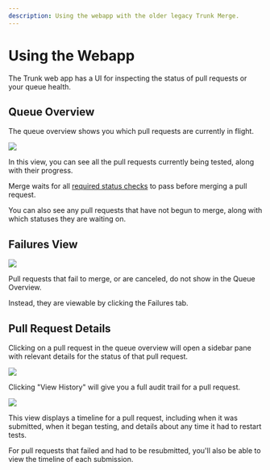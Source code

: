 ```yaml
---
description: Using the webapp with the older legacy Trunk Merge.
---
```


# Using the Webapp

The Trunk web app has a UI for inspecting the status of pull requests or your queue health.

## Queue Overview

The queue overview shows you which pull requests are currently in flight.

![ ](https://682515401-files.gitbook.io/~/files/v0/b/gitbook-x-prod.appspot.com/o/spaces%2F61Ep9MrYBkJa0Yq3zS1s%2Fuploads%2Fgit-blob-6a896ce2ab561f3190b58ef54d81ad79fd58fa3b%2Fimage.png?alt=media)

In this view, you can see all the pull requests currently being tested, along with their progress.

Merge waits for all [required status checks](reference.md#required-status-checks) to pass before merging a pull request.

You can also see any pull requests that have not begun to merge, along with which statuses they are waiting on.

## Failures View

![ ](https://682515401-files.gitbook.io/~/files/v0/b/gitbook-x-prod.appspot.com/o/spaces%2F61Ep9MrYBkJa0Yq3zS1s%2Fuploads%2Fgit-blob-300b6b5c5847c38cd70b37d080a1fed94b3b9268%2Fimage.png?alt=media)

Pull requests that fail to merge, or are canceled, do not show in the Queue Overview.

Instead, they are viewable by clicking the Failures tab.

## Pull Request Details

Clicking on a pull request in the queue overview will open a sidebar pane with relevant details for the status of that pull request.

![ ](https://682515401-files.gitbook.io/~/files/v0/b/gitbook-x-prod.appspot.com/o/spaces%2F61Ep9MrYBkJa0Yq3zS1s%2Fuploads%2Fgit-blob-55b3f4715ab26891dc1cbfbda7ac7101ea8c24a3%2Fimage.png?alt=media)

Clicking "View History" will give you a full audit trail for a pull request.

![ ](https://682515401-files.gitbook.io/~/files/v0/b/gitbook-x-prod.appspot.com/o/spaces%2F61Ep9MrYBkJa0Yq3zS1s%2Fuploads%2Fgit-blob-2cbaec39be656d647d7e0ea192d3877a5177b429%2Fimage.png?alt=media)

This view displays a timeline for a pull request, including when it was submitted, when it began testing, and details about any time it had to restart tests.

For pull requests that failed and had to be resubmitted, you'll also be able to view the timeline of each submission.
